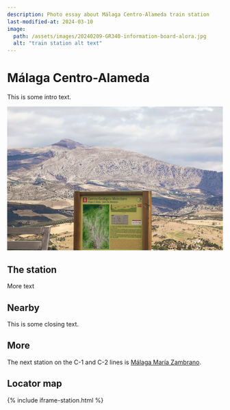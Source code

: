 ```yaml
---
description: Photo essay about Málaga Centro-Alameda train station
last-modified-at: 2024-03-10
image:
  path: /assets/images/20240209-GR340-information-board-alora.jpg
  alt: "train station alt text"
---
```

# Málaga Centro-Alameda

This is some intro text. 

![test image](../assets/images/20240209-GR340-information-board-alora.jpg)

## The station 

More text

## Nearby

This is some closing text.

## More 

The next station on the C-1 and C-2 lines is [Málaga María Zambrano](malaga-maria-zambrano.md).

## Locator map

{% include iframe-station.html %} 


